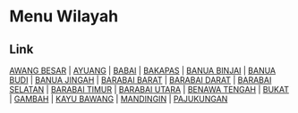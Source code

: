 # Menu Wilayah

## Link

[AWANG BESAR](https://github.com/gigit-pemilu/pemilu-2024-63-kalimantan-selatan/tree/main/pileg-dpr/hitung-suara/sub/63-kalimantan-selatan/sub/07-hulu-sungai-tengah/sub/06-barabai/sub/2017-awang-besar)
 | 
[AYUANG](https://github.com/gigit-pemilu/pemilu-2024-63-kalimantan-selatan/tree/main/pileg-dpr/hitung-suara/sub/63-kalimantan-selatan/sub/07-hulu-sungai-tengah/sub/06-barabai/sub/2015-ayuang)
 | 
[BABAI](https://github.com/gigit-pemilu/pemilu-2024-63-kalimantan-selatan/tree/main/pileg-dpr/hitung-suara/sub/63-kalimantan-selatan/sub/07-hulu-sungai-tengah/sub/06-barabai/sub/2016-babai)
 | 
[BAKAPAS](https://github.com/gigit-pemilu/pemilu-2024-63-kalimantan-selatan/tree/main/pileg-dpr/hitung-suara/sub/63-kalimantan-selatan/sub/07-hulu-sungai-tengah/sub/06-barabai/sub/2018-bakapas)
 | 
[BANUA BINJAI](https://github.com/gigit-pemilu/pemilu-2024-63-kalimantan-selatan/tree/main/pileg-dpr/hitung-suara/sub/63-kalimantan-selatan/sub/07-hulu-sungai-tengah/sub/06-barabai/sub/2013-banua-binjai)
 | 
[BANUA BUDI](https://github.com/gigit-pemilu/pemilu-2024-63-kalimantan-selatan/tree/main/pileg-dpr/hitung-suara/sub/63-kalimantan-selatan/sub/07-hulu-sungai-tengah/sub/06-barabai/sub/2012-banua-budi)
 | 
[BANUA JINGAH](https://github.com/gigit-pemilu/pemilu-2024-63-kalimantan-selatan/tree/main/pileg-dpr/hitung-suara/sub/63-kalimantan-selatan/sub/07-hulu-sungai-tengah/sub/06-barabai/sub/2014-banua-jingah)
 | 
[BARABAI BARAT](https://github.com/gigit-pemilu/pemilu-2024-63-kalimantan-selatan/tree/main/pileg-dpr/hitung-suara/sub/63-kalimantan-selatan/sub/07-hulu-sungai-tengah/sub/06-barabai/sub/1005-barabai-barat)
 | 
[BARABAI DARAT](https://github.com/gigit-pemilu/pemilu-2024-63-kalimantan-selatan/tree/main/pileg-dpr/hitung-suara/sub/63-kalimantan-selatan/sub/07-hulu-sungai-tengah/sub/06-barabai/sub/1001-barabai-darat)
 | 
[BARABAI SELATAN](https://github.com/gigit-pemilu/pemilu-2024-63-kalimantan-selatan/tree/main/pileg-dpr/hitung-suara/sub/63-kalimantan-selatan/sub/07-hulu-sungai-tengah/sub/06-barabai/sub/1003-barabai-selatan)
 | 
[BARABAI TIMUR](https://github.com/gigit-pemilu/pemilu-2024-63-kalimantan-selatan/tree/main/pileg-dpr/hitung-suara/sub/63-kalimantan-selatan/sub/07-hulu-sungai-tengah/sub/06-barabai/sub/1002-barabai-timur)
 | 
[BARABAI UTARA](https://github.com/gigit-pemilu/pemilu-2024-63-kalimantan-selatan/tree/main/pileg-dpr/hitung-suara/sub/63-kalimantan-selatan/sub/07-hulu-sungai-tengah/sub/06-barabai/sub/1004-barabai-utara)
 | 
[BENAWA TENGAH](https://github.com/gigit-pemilu/pemilu-2024-63-kalimantan-selatan/tree/main/pileg-dpr/hitung-suara/sub/63-kalimantan-selatan/sub/07-hulu-sungai-tengah/sub/06-barabai/sub/2009-benawa-tengah)
 | 
[BUKAT](https://github.com/gigit-pemilu/pemilu-2024-63-kalimantan-selatan/tree/main/pileg-dpr/hitung-suara/sub/63-kalimantan-selatan/sub/07-hulu-sungai-tengah/sub/06-barabai/sub/1006-bukat)
 | 
[GAMBAH](https://github.com/gigit-pemilu/pemilu-2024-63-kalimantan-selatan/tree/main/pileg-dpr/hitung-suara/sub/63-kalimantan-selatan/sub/07-hulu-sungai-tengah/sub/06-barabai/sub/2007-gambah)
 | 
[KAYU BAWANG](https://github.com/gigit-pemilu/pemilu-2024-63-kalimantan-selatan/tree/main/pileg-dpr/hitung-suara/sub/63-kalimantan-selatan/sub/07-hulu-sungai-tengah/sub/06-barabai/sub/2008-kayu-bawang)
 | 
[MANDINGIN](https://github.com/gigit-pemilu/pemilu-2024-63-kalimantan-selatan/tree/main/pileg-dpr/hitung-suara/sub/63-kalimantan-selatan/sub/07-hulu-sungai-tengah/sub/06-barabai/sub/2010-mandingin)
 | 
[PAJUKUNGAN](https://github.com/gigit-pemilu/pemilu-2024-63-kalimantan-selatan/tree/main/pileg-dpr/hitung-suara/sub/63-kalimantan-selatan/sub/07-hulu-sungai-tengah/sub/06-barabai/sub/2011-pajukungan)

